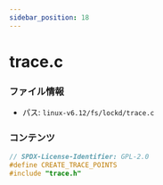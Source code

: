 ```yaml
---
sidebar_position: 18
---
```

# trace.c

### ファイル情報

- パス: `linux-v6.12/fs/lockd/trace.c`

### コンテンツ

```c
// SPDX-License-Identifier: GPL-2.0
#define CREATE_TRACE_POINTS
#include "trace.h"

```
